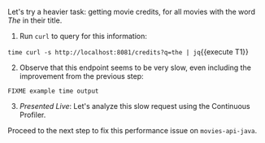 Let's try a heavier task: getting movie credits, for all movies with the word _The_ in their title.

1. Run `curl` to query for this information:

  `time curl -s http://localhost:8081/credits?q=the | jq`{{execute T1}}

2. Observe that this endpoint seems to be very slow, even including the improvement from the previous step:

  ```
  FIXME example time output
  ```

3. *Presented Live*: Let's analyze this slow request using the Continuous Profiler.

Proceed to the next step to fix this performance issue on `movies-api-java`.
